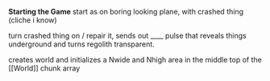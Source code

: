 **Starting the Game**
start as on boring looking plane, with crashed thing (cliche i know)

turn crashed thing on / repair it, sends out \____ pulse that reveals things underground and turns regolith transparent.

creates world and initializes a Nwide and Nhigh area in the middle top of the [[World]] chunk array

